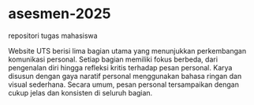 # asesmen-2025

repositori tugas mahasiswa

Website UTS berisi lima bagian utama yang menunjukkan perkembangan komunikasi personal. Setiap bagian memiliki fokus berbeda, dari pengenalan diri hingga refleksi kritis terhadap pesan personal. Karya disusun dengan gaya naratif personal menggunakan bahasa ringan dan visual sederhana. Secara umum, pesan personal tersampaikan dengan cukup jelas dan konsisten di seluruh bagian.
